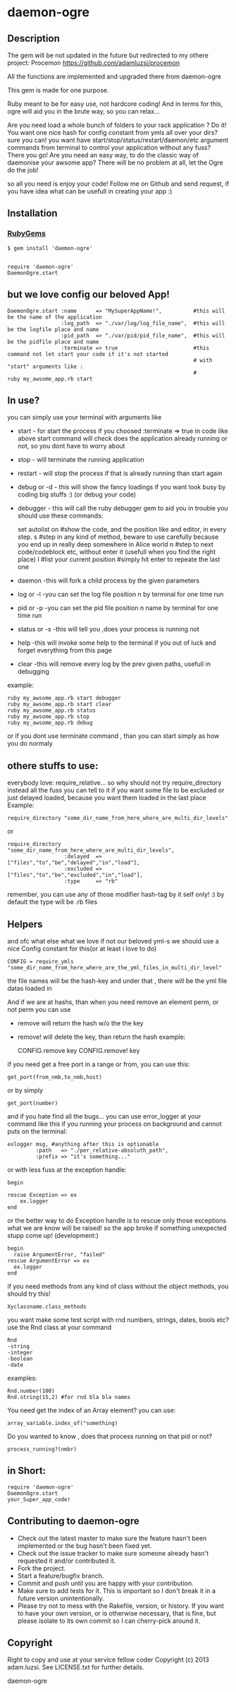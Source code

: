 daemon-ogre
===========

Description
-----------

The gem will be not updated in the future but redirected to my othere project:
Procemon
https://github.com/adamluzsi/procemon

All the functions are implemented and upgraded there from daemon-ogre


This gem is made for one purpose. 

Ruby meant to be for easy use, not hardcore coding! 
And in terms for this, ogre will aid you in the brute way, so you can relax... 

Are you need load a whole bunch of folders to your rack application ? 
Do it! You want one nice hash for config constant 
from ymls all over your dirs? sure you can! you want have 
start/stop/status/restart/daemon/etc argument commands from 
terminal to control your application without any fuss? 
There you go! Are you need an easy way, 
to do the classic way of daemonise your awsome app? 
There will be no problem at all, let the Ogre do the job!

so all you need is enjoy your code! 
Follow me on Github and send request, 
if you have idea what can be usefull in creating your app :) 



Installation
------------

### [RubyGems](http://rubygems.org/)

    $ gem install 'daemon-ogre'


    require 'daemon-ogre'
    DaemonOgre.start


but we love config our beloved App!
-----------------------------------


    DaemonOgre.start :name      => "MySuperAppName!",          #this will be the name of the application
                     :log_path  => "./var/log/log_file_name",  #this will be the logfile place and name
                     :pid_path  => "./var/pid/pid_file_name",  #this will be the pidfile place and name
                     :terminate => true                        #this command not let start your code if it's not started
                                                               # with "start" arguments like :
                                                               #                  ruby my_awsome_app.rb start


In use?
-------


you can simply use your terminal with arguments like
* start - for start the process if you choosed :terminate => true in code like above
start command will check does the application already running or not, so you dont have to worry about

* stop        - will terminate the running application
* restart     - will stop the process if that is already running than start again
* debug or -d - this will show the fancy loadings if you want look busy by coding big stuffs :) (or debug your code)
* debugger    - this will call the ruby debugger gem to aid you in trouble
you should use these commands:


    set autolist on   #show the code, and the position like and editor, in every step. 
    s                 #step in any kind of method, beware to use carefully because you end up in really deep somewhere in Alice world
    n                 #step to next code/codeblock etc, without enter it (usefull when you find the right place)
    l                 #list your current position
                      #simply hit enter to repeate the last one
    
    
* daemon       -this will fork a child process by the given parameters
* log    or -l -you can set the log file position n by terminal for one time run
* pid    or -p -you can set the pid file position n name by terminal for one time run
* status or -s -this will tell you ,does your process is running not 
* help         -this will invoke some help to the terminal if you out of luck and forget everything from this page
* clear        -this will remove every log by the prev given paths, usefull in debugging

example:

    ruby my_awsome_app.rb start debugger
    ruby my_awsome_app.rb start clear
    ruby my_awsome_app.rb status
    ruby my_awsome_app.rb stop
    ruby my_awsome_app.rb debug
   
   
or if you dont use terminate command , than you can start simply as how you do normaly



othere stuffs to use:
---------------------
everybody love: require_relative...
so why should not try require_directory instead all the fuss
you can tell to it if you want some file to be excluded or just delayed loaded,
because you want them loaded in the last place
Example:


    require_directory "some_dir_name_from_here_where_are_multi_dir_levels"

or

    require_directory "some_dir_name_from_here_where_are_multi_dir_levels",
                      :delayed  => ["files","to","be","delayed","in","load"],
                      :excluded => ["files","to","be","excluded","in","load"],
                      :type     => "rb"

remember, you can use any of those modifier hash-tag by it self only! :)
by default the type will be .rb files


Helpers
-------

and ofc what else what we love if not our beloved yml-s
we should use a nice Config constant for this(or at least i love to do)

    CONFIG = require_ymls "some_dir_name_from_here_where_are_the_yml_files_in_multi_dir_level"

the file names will be the hash-key and under that , there will be the yml file datas loaded in

And if we are at hashs, than when you need remove an element perm, or not perm you can use
* remove  will return the hash w/o the the key
* remove! will delete the key, than return the hash
example:

    CONFIG.remove  key
    CONFIG.remove! key





if you need get a free port in a range or from, you can use this:

    get_port(from_nmb,to_nmb,host)

or by simply

    get_port(number)


and if you hate find all the bugs... you can use error_logger at your command like this if you running your process on
background and cannot puts on the terminal:


    exlogger msg, #anything after this is optionable
             :path   => "./per_relative-absoluth_path",
             :prefix => "it's something..."

    
or with less fuss at the exception handle:
    
    
    begin
    
    rescue Exception => ex
        ex.logger
    end
    

or the better way to do Exception handle is to rescue only those exceptions what we are know will be raised! so the app broke if something unexpected stupp come up! (development:)


    begin
      raise ArgumentError, "failed"
    rescue ArgumentError => ex
      ex.logger
    end
    
    


if you need methods from any kind of class without the object methods, you should try this!


    Xyclassname.class_methods


you want make some test script with rnd numbers, strings, dates, bools etc? use the Rnd class at your command


    Rnd
    -string
    -integer
    -boolean
    -date


examples:


    Rnd.number(100)
    Rnd.string(15,2) #for rnd bla bla names
    


You need get the index of an Array element? you can use:



    array_variable.index_of("something)


Do you wanted to know , does that process running on that pid or not?



    process_running?(nmbr)




in Short:
---------

    require 'daemon-ogre'
    DaemonOgre.start
    your_Super_app_code!





Contributing to daemon-ogre
---------------------------

* Check out the latest master to make sure the feature hasn't been implemented or the bug hasn't been fixed yet.
* Check out the issue tracker to make sure someone already hasn't requested it and/or contributed it.
* Fork the project.
* Start a feature/bugfix branch.
* Commit and push until you are happy with your contribution.
* Make sure to add tests for it. This is important so I don't break it in a future version unintentionally.
* Please try not to mess with the Rakefile, version, or history. If you want to have your own version, or is otherwise necessary, that is fine, but please isolate to its own commit so I can cherry-pick around it.

Copyright
---------

Right to copy and use at your service fellow coder
Copyright (c) 2013 adam.luzsi. See LICENSE.txt for
further details.


daemon-ogre
